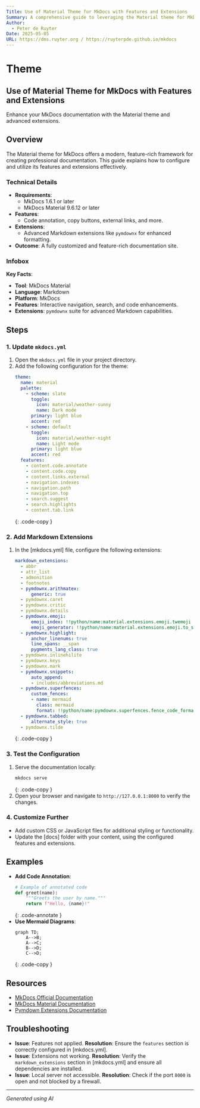 ```yaml
---
Title: Use of Material Theme for MkDocs with Features and Extensions
Summary: A comprehensive guide to leveraging the Material theme for MkDocs with advanced features and extensions.
Author:
  - Peter de Ruyter
Date: 2025-05-05
URL: https://dms.ruyter.org / https://ruyterpde.github.io/mkdocs
---
```


# Theme

## Use of Material Theme for MkDocs with Features and Extensions
   Enhance your MkDocs documentation with the Material theme and advanced extensions.

## Overview
   The Material theme for MkDocs offers a modern, feature-rich framework for creating professional documentation. This guide explains how to configure and utilize its features and extensions effectively.

### Technical Details
   - **Requirements**:
     - MkDocs 1.6.1 or later
     - MkDocs Material 9.6.12 or later
   - **Features**:
     - Code annotation, copy buttons, external links, and more.
   - **Extensions**:
     - Advanced Markdown extensions like `pymdownx` for enhanced formatting.
   - **Outcome**: A fully customized and feature-rich documentation site.

### Infobox
   **Key Facts**:
   - **Tool**: MkDocs Material
   - **Language**: Markdown
   - **Platform**: MkDocs
   - **Features**: Interactive navigation, search, and code enhancements.
   - **Extensions**: `pymdownx` suite for advanced Markdown capabilities.

## Steps

### 1. Update `mkdocs.yml`
   1. Open the `mkdocs.yml` file in your project directory.
   2. Add the following configuration for the theme:
      ```yaml
      theme:
        name: material
        palette:
          - scheme: slate
            toggle:
              icon: material/weather-sunny
              name: Dark mode
            primary: light blue
            accent: red
          - scheme: default
            toggle:
              icon: material/weather-night
              name: Light mode
            primary: light blue
            accent: red
        features:
          - content.code.annotate
          - content.code.copy
          - content.links.external
          - navigation.indexes
          - navigation.path
          - navigation.top
          - search.suggest
          - search.highlights
          - content.tab.link
      ```
      {: .code-copy }

### 2. Add Markdown Extensions
   1. In the [mkdocs.yml] file, configure the following extensions:
      ```yaml
      markdown_extensions:
        - abbr
        - attr_list
        - admonition
        - footnotes
        - pymdownx.arithmatex:
            generic: true
        - pymdownx.caret
        - pymdownx.critic
        - pymdownx.details
        - pymdownx.emoji:
            emoji_index: !!python/name:material.extensions.emoji.twemoji
            emoji_generator: !!python/name:material.extensions.emoji.to_svg
        - pymdownx.highlight:
            anchor_linenums: true
            line_spans: __span
            pygments_lang_class: true
        - pymdownx.inlinehilite
        - pymdownx.keys
        - pymdownx.mark
        - pymdownx.snippets:
            auto_append:
            - includes/abbreviations.md
        - pymdownx.superfences:
            custom_fences:
            - name: mermaid
              class: mermaid
              format: !!python/name:pymdownx.superfences.fence_code_format
        - pymdownx.tabbed:
            alternate_style: true
        - pymdownx.tilde
      ```
      {: .code-copy }

### 3. Test the Configuration
   1. Serve the documentation locally:
      ```bash
      mkdocs serve
      ```
      {: .code-copy }
   2. Open your browser and navigate to `http://127.0.0.1:8000` to verify the changes.

### 4. Customize Further
   - Add custom CSS or JavaScript files for additional styling or functionality.
   - Update the [docs] folder with your content, using the configured features and extensions.

## Examples
   - **Add Code Annotation**:
     ```python
     # Example of annotated code
     def greet(name):
         """Greets the user by name."""
         return f"Hello, {name}!"
     ```
     {: .code-annotate }
   - **Use Mermaid Diagrams**:
     ```mermaid
     graph TD;
         A-->B;
         A-->C;
         B-->D;
         C-->D;
     ```
     {: .code-copy }

## Resources
   - [MkDocs Official Documentation](https://www.mkdocs.org/)
   - [MkDocs Material Documentation](https://squidfunk.github.io/mkdocs-material/)
   - [Pymdown Extensions Documentation](https://facelessuser.github.io/pymdown-extensions/)

## Troubleshooting
   - **Issue**: Features not applied.
     **Resolution**: Ensure the `features` section is correctly configured in [mkdocs.yml].
   - **Issue**: Extensions not working.
     **Resolution**: Verify the `markdown_extensions` section in [mkdocs.yml] and ensure all dependencies are installed.
   - **Issue**: Local server not accessible.
     **Resolution**: Check if the port `8000` is open and not blocked by a firewall.

---

*Generated using AI*     